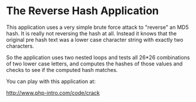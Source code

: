 The Reverse Hash Application
============================

This application uses a very simple brute force attack to 
"reverse" an MD5 hash.  It is really not reversing the hash
at all.  Instead it knows that the original pre hash
text was a lower case character string with exactly 
two characters.

So the application uses two nested loops and tests all 
26*26 combinations of two lower case letters, and computes the
hashes of those values and checks to see if the computed hash
matches.

You can play with this application at:

http://www.php-intro.com/code/crack


